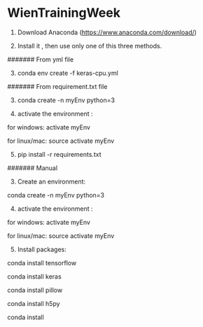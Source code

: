 # WienTrainingWeek

1) Download Anaconda (https://www.anaconda.com/download/)

2) Install it , then use only one of this three methods.



####### From yml file

3) conda env create -f keras-cpu.yml



####### From requirement.txt file

3) conda create -n myEnv python=3

4) activate the environment :

for windows: activate myEnv

for linux/mac:   source activate myEnv

5) pip install -r requirements.txt



####### Manual 

3) Create an environment:    

conda create -n myEnv python=3

4) activate the environment :

for windows: activate myEnv

for linux/mac:   source activate myEnv


5) Install packages:

conda install tensorflow

conda install keras

conda install pillow

conda install h5py    
       
conda install <other packages>